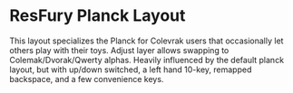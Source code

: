 # ResFury Planck Layout

This layout specializes the Planck for Colevrak users that occasionally let others play with their toys. Adjust layer allows swapping to Colemak/Dvorak/Qwerty alphas. Heavily influenced by the default planck layout, but with up/down switched, a left hand 10-key, remapped backspace, and a few convenience keys.